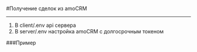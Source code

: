 #Получение сделок из amoCRM
___

1. В client/.env api сервера
2. В server/.env настройка amoCRM с долгосрочным токеном

###Пример